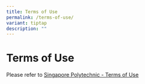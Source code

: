 ```yaml
---
title: Terms of Use
permalink: /terms-of-use/
variant: tiptap
description: ""
---
```

<h1><strong>Terms of Use</strong></h1>
<p>Please refer to <a href="https://www.sp.edu.sg/sp/terms-of-use" rel="noopener noreferrer nofollow" target="_blank"><u>Singapore Polytechnic - Terms of Use</u></a>
<br>
<br>
</p>
<p><strong>&nbsp;</strong>
</p>